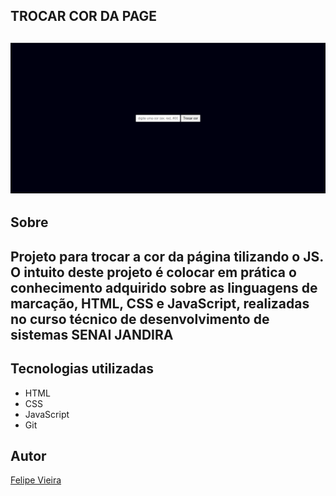## TROCAR COR DA PAGE
![](./img/image.png)
---
## Sobre
Projeto para trocar a cor da página tilizando o JS. O intuito deste projeto é colocar em prática o conhecimento adquirido sobre as linguagens de marcação, HTML, CSS e JavaScript, realizadas no curso técnico de desenvolvimento de sistemas SENAI JANDIRA
---
## Tecnologias utilizadas
- HTML
- CSS
- JavaScript
- Git
## Autor
[Felipe Vieira](https://www.linkedin.com/in/felipe-vieira-363074327/?original_referer=https%3A%2F%2Fgithub.com%2F77lipe%2Flayout_ab%3Ftab%3Dreadme-ov-file) 

